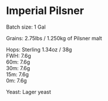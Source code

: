 Imperial Pilsner
================

Batch size: 1 Gal

Grains:
2.75lbs / 1.250kg of Pilsner malt

Hops: Sterling 1.34oz / 38g  
FWH: 7.6g  
60m: 7.6g  
30m: 7.6g  
15m: 7.6g  
0m: 7.6g  

Yeast: Lager yeast

